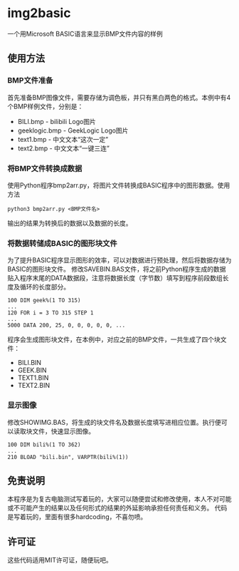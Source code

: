 # img2basic
一个用Microsoft BASIC语言来显示BMP文件内容的样例

## 使用方法

### BMP文件准备
首先准备BMP图像文件，需要存储为调色板，并只有黑白两色的格式。本例中有4个BMP样例文件，分别是：
  * BILI.bmp - bilibili Logo图片
  * geeklogic.bmp - GeekLogic Logo图片
  * text1.bmp - 中文文本“这次一定”
  * text2.bmp - 中文文本“一键三连”

### 将BMP文件转换成数据
使用Python程序bmp2arr.py，将图片文件转换成BASIC程序中的图形数据。使用方法

    python3 bmp2arr.py <BMP文件名>

输出的结果为转换后的数据以及数据的长度。

### 将数据转储成BASIC的图形块文件
为了提升BASIC程序显示图形的效率，可以对数据进行预处理，然后将数据存储为BASIC的图形块文件。
修改SAVEBIN.BAS文件，将之前Python程序生成的数据贴入程序末尾的DATA数据段，注意将数据长度（字节数）填写到程序前段数组长度及循环的长度部分。

    100 DIM geek%(1 TO 315)
    ...
    120 FOR i = 3 TO 315 STEP 1
    ...
    5000 DATA 200, 25, 0, 0, 0, 0, 0, ...

程序会生成图形块文件，在本例中，对应之前的BMP文件，一共生成了四个块文件：
 * BILI.BIN
 * GEEK.BIN
 * TEXT1.BIN
 * TEXT2.BIN

### 显示图像
修改SHOWIMG.BAS，将生成的块文件名及数据长度填写进相应位置。执行便可以读取块文件，快速显示图像。

    100 DIM bili%(1 TO 362)
    ...
    210 BLOAD "bili.bin", VARPTR(bili%(1))


## 免责说明
本程序是为复古电脑测试写着玩的，大家可以随便尝试和修改使用，本人不对可能或不可能产生的结果以及任何形式的结果的外延影响承担任何责任和义务。
代码是写着玩的，里面有很多hardcoding，不喜勿喷。

## 许可证
这些代码适用MIT许可证，随便玩吧。
